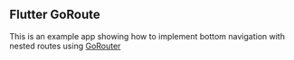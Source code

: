 ## Flutter GoRoute ##

This is an example app showing how to implement bottom navigation with nested routes using [GoRouter](https://pub.dev/packages/go_router)
